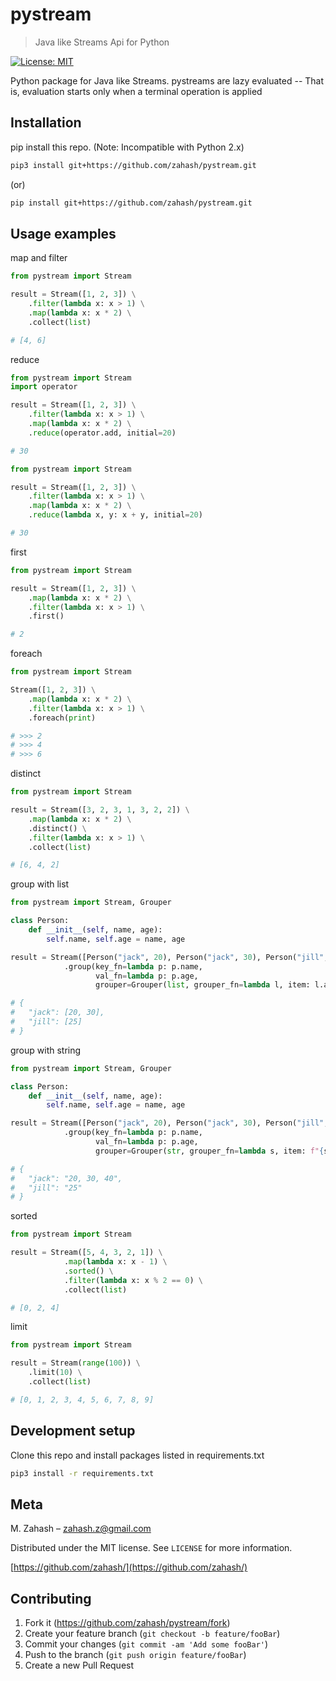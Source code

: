# pystream

> Java like Streams Api for Python

[![License: MIT](https://img.shields.io/badge/License-MIT-yellow.svg)](https://opensource.org/licenses/MIT)

Python package for Java like Streams. pystreams are lazy evaluated -- That is, evaluation starts only when a terminal
operation is applied

## Installation

pip install this repo.
(Note: Incompatible with Python 2.x)

```sh
pip3 install git+https://github.com/zahash/pystream.git
```

(or)

```sh
pip install git+https://github.com/zahash/pystream.git
```

## Usage examples

map and filter

```Python
from pystream import Stream

result = Stream([1, 2, 3]) \
    .filter(lambda x: x > 1) \
    .map(lambda x: x * 2) \
    .collect(list)

# [4, 6]
```

reduce

```Python
from pystream import Stream
import operator

result = Stream([1, 2, 3]) \
    .filter(lambda x: x > 1) \
    .map(lambda x: x * 2) \
    .reduce(operator.add, initial=20)

# 30
```

```Python
from pystream import Stream

result = Stream([1, 2, 3]) \
    .filter(lambda x: x > 1) \
    .map(lambda x: x * 2) \
    .reduce(lambda x, y: x + y, initial=20)

# 30
```

first

```Python
from pystream import Stream

result = Stream([1, 2, 3]) \
    .map(lambda x: x * 2) \
    .filter(lambda x: x > 1) \
    .first()

# 2
```

foreach

```Python
from pystream import Stream

Stream([1, 2, 3]) \
    .map(lambda x: x * 2) \
    .filter(lambda x: x > 1) \
    .foreach(print)

# >>> 2
# >>> 4
# >>> 6
```

distinct

```Python
from pystream import Stream

result = Stream([3, 2, 3, 1, 3, 2, 2]) \
    .map(lambda x: x * 2) \
    .distinct() \
    .filter(lambda x: x > 1) \
    .collect(list)

# [6, 4, 2]
```

group with list

```Python
from pystream import Stream, Grouper

class Person:
    def __init__(self, name, age):
        self.name, self.age = name, age

result = Stream([Person("jack", 20), Person("jack", 30), Person("jill", 25)]) \
            .group(key_fn=lambda p: p.name, 
                   val_fn=lambda p: p.age,
                   grouper=Grouper(list, grouper_fn=lambda l, item: l.append(item)))

# {
#   "jack": [20, 30], 
#   "jill": [25]
# }
```

group with string

```Python
from pystream import Stream, Grouper

class Person:
    def __init__(self, name, age):
        self.name, self.age = name, age

result = Stream([Person("jack", 20), Person("jack", 30), Person("jill", 25), Person("jack", 40)]) \
            .group(key_fn=lambda p: p.name, 
                   val_fn=lambda p: p.age,
                   grouper=Grouper(str, grouper_fn=lambda s, item: f"{s}, {item}" if s else f"{item}"))

# {
#   "jack": "20, 30, 40", 
#   "jill": "25"
# }
```

sorted

```Python
from pystream import Stream

result = Stream([5, 4, 3, 2, 1]) \
            .map(lambda x: x - 1) \
            .sorted() \
            .filter(lambda x: x % 2 == 0) \
            .collect(list)

# [0, 2, 4]
```

limit

```Python
from pystream import Stream

result = Stream(range(100)) \
    .limit(10) \
    .collect(list)

# [0, 1, 2, 3, 4, 5, 6, 7, 8, 9]
```

## Development setup

Clone this repo and install packages listed in requirements.txt

```sh
pip3 install -r requirements.txt
```

## Meta

M. Zahash – zahash.z@gmail.com

Distributed under the MIT license. See `LICENSE` for more information.

[https://github.com/zahash/](https://github.com/zahash/)

## Contributing

1. Fork it (<https://github.com/zahash/pystream/fork>)
2. Create your feature branch (`git checkout -b feature/fooBar`)
3. Commit your changes (`git commit -am 'Add some fooBar'`)
4. Push to the branch (`git push origin feature/fooBar`)
5. Create a new Pull Request
